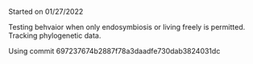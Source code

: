 Started on 01/27/2022

Testing behvaior when only endosymbiosis or living freely is permitted. Tracking phylogenetic data.

Using commit 697237674b2887f78a3daadfe730dab3824031dc

